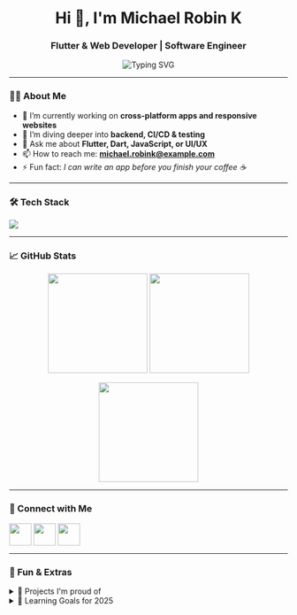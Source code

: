 <h1 align="center">Hi 👋, I'm Michael Robin K</h1>
<h3 align="center">Flutter & Web Developer | Software Engineer</h3>

<p align="center">
  <img src="https://readme-typing-svg.herokuapp.com?font=Fira+Code&duration=3000&pause=1000&center=true&vCenter=true&width=435&lines=Passionate+Flutter+Developer;Web+Development+Enthusiast;Clean+Code+Advocate;Always+learning+new+tech" alt="Typing SVG" />
</p>

---

### 👨‍💻 About Me

- 🔭 I’m currently working on **cross-platform apps and responsive websites**
- 🌱 I’m diving deeper into **backend, CI/CD & testing**
- 💬 Ask me about **Flutter, Dart, JavaScript, or UI/UX**
- 📫 How to reach me: **michael.robink@example.com**
- ⚡ Fun fact: *I can write an app before you finish your coffee ☕*

---

### 🛠️ Tech Stack

<p align="left">
  <img src="https://skillicons.dev/icons?i=flutter,dart,js,html,css,react,nodejs,firebase,mongodb,figma,git,github,linux" />
</p>

---

### 📈 GitHub Stats

<p align="center">
  <img src="https://github-readme-stats.vercel.app/api?username=michaelrobink&show_icons=true&theme=tokyonight" height="180"/>
  <img src="https://github-readme-streak-stats.herokuapp.com/?user=michaelrobink&theme=tokyonight" height="180"/>
</p>

<p align="center">
  <img src="https://github-readme-stats.vercel.app/api/top-langs/?username=michaelrobink&layout=compact&theme=tokyonight" height="180"/>
</p>

---

### 🔗 Connect with Me

<p align="left">
  <a href="https://linkedin.com/in/michaelrobink" target="blank"><img align="center" src="https://skillicons.dev/icons?i=linkedin" height="40" /></a>
  <a href="mailto:michael.robink@example.com"><img align="center" src="https://skillicons.dev/icons?i=gmail" height="40" /></a>
  <a href="https://twitter.com/michaelrobink" target="blank"><img align="center" src="https://skillicons.dev/icons?i=twitter" height="40" /></a>
</p>

---

### 🧩 Fun & Extras

<details>
  <summary>📌 Projects I'm proud of</summary>
  <ul>
    <li><b>🏆 Portfolio App:</b> Cross-platform Flutter app showcasing my work</li>
    <li><b>🌐 Weather Web App:</b> Beautiful UI with real-time weather API</li>
    <li><b>🧠 AI Chatbot:</b> A smart bot using NLP and Flutter</li>
  </ul>
</details>

<details>
  <summary>🧠 Learning Goals for 2025</summary>
  <ul>
    <li>🔒 Improve security in apps</li>
    <li>⚙️ Master DevOps and CI/CD</li>
    <li>📲 Release an app to Play Store & App Store</li>
  </ul>
</details>

<!--# 👋 Hi, I’m Michael  Robin
- 👀 I’m interested in unspecific eccentric stuff
- 🌱 I’m currently learning B.tech - Computer Science Engineering
- 💞️ I’m looking to collaborate on anything interesting.
- 📫 Reach me through michael.robink@pec.edu



<p align="center">
<!--br>
<a href="https://u8views.com/github/Robinbinu"><img src="https://u8views.com/api/v1/github/profiles/91971225/views/day-week-month-total-count.svg"></a>
<br>
<img align="centre" width="100%" src="http://github-profile-summary-cards.vercel.app/api/cards/profile-details?username=Robinbinu&theme=vision_friendly_dark"/>
<img align="left" width="45%" src="http://github-profile-summary-cards.vercel.app/api/cards/most-commit-language?username=Robinbinu&theme=vision_friendly_dark&exclude=default"/>
<img align="left" width="45%" src="http://github-profile-summary-cards.vercel.app/api/cards/stats?username=Robinbinu&theme=vision_friendly_dark"/>
<br>
<!--img align="centre" width="45%" src="http://github-profile-summary-cards.vercel.app/api/cards/repos-per-language?username=Robinbinu&theme=vision_friendly_dark&exclude=default"/>

<!--img align="centre" width="45%" src="https://github-readme-stats.vercel.app/api/top-langs/?username=Robinbinu&layout=compact"/>

<!---
<img align="right" src="https://img.shields.io/badge/c-%2300599C.svg?style=for-the-badge&logo=c&logoColor=white"/>

<img align="right" src="https://img.shields.io/badge/c++-%2300599C.svg?style=for-the-badge&logo=c%2B%2B&logoColor=white"/> --->








<!---
Robinbinu/Robinbinu is a ✨ special ✨ repository because its `README.md` (this file) appears on your GitHub profile.
You can click the Preview link to take a look at your changes.
--->
<!---
**#30NitesOfCode:**
[Check out my progress](https://www.codedex.io/@sonny/30-nites-of-code?pet=season-one)  
--->
